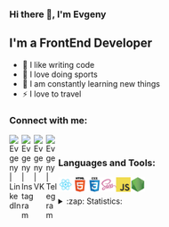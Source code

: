 ### Hi there 👋, I'm Evgeny

## I'm a FrontEnd Developer
- 💪 I like writing code
- 🎉 I love doing sports
- 🥅 I am constantly learning new things
- ⚡ I love to travel

### Connect with me:

[//]: # ([<img align="left" alt="#" width="22px" src="https://raw.githubusercontent.com/iconic/open-iconic/master/svg/globe.svg" />][website])
[<img align="left" alt="Evgeny | LinkedIn" width="22px" src="https://cdn.jsdelivr.net/npm/simple-icons@v3/icons/linkedin.svg" />][linkedin]
[<img align="left" alt="Evgeny | Instagram" width="22px" src="https://cdn.jsdelivr.net/npm/simple-icons@v3/icons/instagram.svg" />][instagram]
[<img align="left" alt="Evgeny | VK" width="22px" src="https://cdn.jsdelivr.net/npm/simple-icons@v3/icons/vk.svg" />][vk]
[<img align="left" alt="Evgeny | Telegram" width="22px" src="https://cdn.jsdelivr.net/npm/simple-icons@3.13.0/icons/telegram.svg" />][telegram]

<br />

### Languages and Tools:

<img align="left" alt="React" width="26px" src="https://raw.githubusercontent.com/github/explore/80688e429a7d4ef2fca1e82350fe8e3517d3494d/topics/react/react.png" />
<img align="left" alt="HTML5" width="26px" src="https://raw.githubusercontent.com/github/explore/80688e429a7d4ef2fca1e82350fe8e3517d3494d/topics/html/html.png" />
<img align="left" alt="CSS3" width="26px" src="https://raw.githubusercontent.com/github/explore/80688e429a7d4ef2fca1e82350fe8e3517d3494d/topics/css/css.png" />
<img align="left" alt="Sass" width="26px" src="https://raw.githubusercontent.com/github/explore/80688e429a7d4ef2fca1e82350fe8e3517d3494d/topics/sass/sass.png" />
<img align="left" alt="JavaScript" width="26px" src="https://raw.githubusercontent.com/github/explore/80688e429a7d4ef2fca1e82350fe8e3517d3494d/topics/javascript/javascript.png" />
<img align="left" alt="Node.js" width="26px" src="https://raw.githubusercontent.com/github/explore/80688e429a7d4ef2fca1e82350fe8e3517d3494d/topics/nodejs/nodejs.png" />


<br />
<br />

<details>
  <summary>:zap: Statistics:</summary>
   <img align="center" alt="codeSTACKr's GitHub Stats" src="https://github-readme-stats.vercel.app/api/top-langs/?username=evgeny3322&langs_count=8&layout=compact" />
    <br />
    <img align="center" alt="codeSTACKr's GitHub Stats" src="https://github-readme-stats.vercel.app/api?username=evgeny3322&show_icons=true" />
</details>

[linkedin]: https://www.linkedin.com/in/evgenu-vladimirov-65b11920a
[instagram]: https://www.instagram.com/evgenuvld/
[vk]: https://vk.com/id88742482
[telegram]: https://t.me/evgenuvld